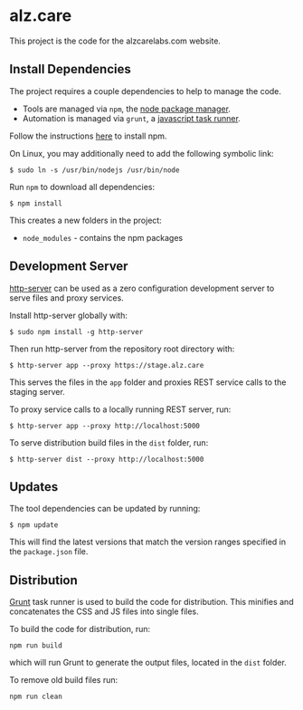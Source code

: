 # alz.care

This project is the code for the alzcarelabs.com website.

## Install Dependencies

The project requires a couple dependencies to help to manage the code.

* Tools are managed via `npm`, the [node package manager](https://www.npmjs.org/).
* Automation is managed via `grunt`, a [javascript task runner](http://gruntjs.com).

Follow the instructions [here](https://github.com/joyent/node/wiki/Installing-Node.js-via-package-manager) to install npm.

On Linux, you may additionally need to add the following symbolic link:

```
$ sudo ln -s /usr/bin/nodejs /usr/bin/node
```

Run `npm` to download all dependencies:

```
$ npm install
```

This creates a new folders in the project:

* `node_modules` - contains the npm packages

## Development Server

[http-server](https://www.npmjs.com/package/http-server) can be used as a zero
configuration development server to serve files and proxy services.

Install http-server globally with:

```
$ sudo npm install -g http-server
```

Then run http-server from the repository root directory with:

```
$ http-server app --proxy https://stage.alz.care
```

This serves the files in the `app` folder and proxies REST service calls to the
staging server.

To proxy service calls to a locally running REST server, run:

```
$ http-server app --proxy http://localhost:5000
```

To serve distribution build files in the `dist` folder, run:

```
$ http-server dist --proxy http://localhost:5000
```

## Updates

The tool dependencies can be updated by running:

```
$ npm update
```

This will find the latest versions that match the version ranges specified in the `package.json` file.

## Distribution

[Grunt](http://gruntjs.com/) task runner is used to build the code for distribution.
This minifies and concatenates the CSS and JS files into single files.

To build the code for distribution, run:

```
npm run build
```

which will run Grunt to generate the output files, located in the `dist` folder.

To remove old build files run:

```
npm run clean
```
